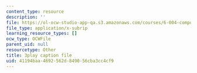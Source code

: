 ```yaml
---
content_type: resource
description: ''
file: https://ol-ocw-studio-app-qa.s3.amazonaws.com/courses/6-004-computation-structures-spring-2017/41194baa4692562d849056cba3cc4cf9_7dhuZ6V9tcY.vtt
file_type: application/x-subrip
learning_resource_types: []
ocw_type: OCWFile
parent_uid: null
resourcetype: Other
title: 3play caption file
uid: 41194baa-4692-562d-8490-56cba3cc4cf9
---
```

